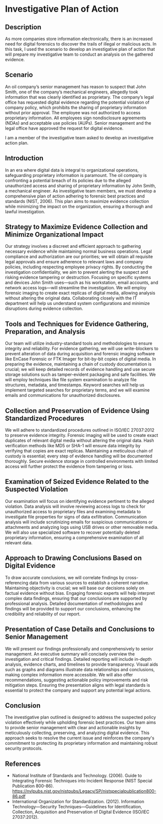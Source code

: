 <h1>Investigative Plan of Action</h1>

<h2>Description</h2>

<p>As more companies store information electronically, there is an increased need for digital forensics to discover the trails of illegal or malicious acts. In this task, I used the scenario to develop an investigative plan of action that will prepare my investigative team to conduct an analysis on the gathered evidence.</p>

<h2>Scenario</h2>

<p>An oil company’s senior management has reason to suspect that John Smith, one of the company’s mechanical engineers, allegedly took information that was clearly identified as proprietary. The company’s legal office has requested digital evidence regarding the potential violation of company policy, which prohibits the sharing of proprietary information without prior approval. The employee was not authorized to access proprietary information. All employees sign nondisclosure agreements (NDAs) and acceptable use policies (AUPs). Senior management and the legal office have approved the request for digital evidence.</p>

<p>I am a member of the investigative team asked to develop an investigative action plan.</p>

<h2>Introduction</h2>

<p>In an era where digital data is integral to organizational operations, safeguarding proprietary information is paramount. The oil company is confronting a potential breach of its policies due to the alleged unauthorized access and sharing of proprietary information by John Smith, a mechanical engineer. As investigative team members, we must develop a comprehensive plan of action adhering to forensic best practices and standards (NIST, 2006). This plan aims to maximize evidence collection while minimizing the impact on the organization, ensuring a thorough and lawful investigation.</p>

<h2>Strategy to Maximize Evidence Collection and Minimize Organizational Impact</h2>

<p>Our strategy involves a discreet and efficient approach to gathering necessary evidence while maintaining normal business operations. Legal compliance and authorization are our priorities; we will obtain all requisite legal approvals and ensure adherence to relevant laws and company policies, including respecting employee privacy rights. By conducting the investigation confidentiality, we aim to prevent alerting the suspect and risking evidence tampering or destruction. Focusing on specific systems and devices John Smith uses—such as his workstation, email accounts, and network access logs—will streamline the investigation. We will employ forensic imaging to create exact replicas of digital media, allowing analysis without altering the original data. Collaborating closely with the IT department will help us understand system configurations and minimize disruptions during evidence collection.</p>

<h2>Tools and Techniques for Evidence Gathering, Preparation, and Analysis</h2>

<p>Our team will utilize industry-standard tools and methodologies to ensure integrity and reliability. For evidence gathering, we will use write-blockers to prevent alteration of data during acquisition and forensic imaging software like EnCase Forensic or FTK Imager for bit-by-bit copies of digital media. In preparing the evidence, maintaining a chain of custody documentation is crucial; we will keep detailed records of evidence handling and use secure storage solutions such as tamper-evident packaging and safe facilities. We will employ techniques like file system examination to analyze file structures, metadata, and timestamps. Keyword searches will help us implement targeted searches for proprietary terms, and we will examine emails and communications for unauthorized disclosures.</p>

<h2>Collection and Preservation of Evidence Using Standardized Procedures</h2>

<p>We will adhere to standardized procedures outlined in ISO/IEC 27037:2012 to preserve evidence integrity. Forensic imaging will be used to create exact duplicates of relevant digital media without altering the original data. Hash verification methods like MD5 or SHA-1 will ensure data integrity by verifying that copies are exact replicas. Maintaining a meticulous chain of custody is essential; every step of evidence handling will be documented thoroughly. Secure evidence storage in controlled environments with limited access will further protect the evidence from tampering or loss.</p>

<h2>Examination of Seized Evidence Related to the Suspected Violation</h2>

<p>Our examination will focus on identifying evidence pertinent to the alleged violation. Data analysis will involve reviewing access logs to check for unauthorized access to proprietary
files and examining metadata to investigate file properties for signs of data exfiltration. Communication analysis will include scrutinizing emails for suspicious communications or attachments and analyzing logs using USB drives or other removable media. We will also use specialized software to recover potentially deleted proprietary information, ensuring a comprehensive examination of all relevant data.</p>

<h2>Approach to Drawing Conclusions Based on Digital Evidence</h2>

<p>To draw accurate conclusions, we will correlate findings by cross-referencing data from various sources to establish a coherent narrative. Maintaining objectivity is crucial; we will base our decisions solely on factual evidence without bias. Engaging forensic experts will help interpret complex data findings, ensuring that our conclusions are supported by professional analysis. Detailed documentation of methodologies and findings will be provided to support our conclusions, enhancing the credibility and reliability of our report.</p>

<h2>Presentation of Case Details and Conclusions to Senior Management</h2>

<p>We will present our findings professionally and comprehensively to senior management. An executive summary will concisely overview the investigation and critical findings. Detailed
reporting will include in-depth analysis, evidence charts, and timelines to provide transparency. Visual aids such as graphs and diagrams illustrate data relationships and conclusions, making complex information more accessible. We will also offer recommendations, suggesting actionable policy improvements and risk mitigation steps. Ensuring the presentation aligns with legal standards is essential to protect the company and support any potential legal actions.</p>

<h2>Conclusion</h2>

<p>The investigative plan outlined is designed to address the suspected policy violation effectively while upholding forensic best practices. Our team aims to provide senior management with clear and actionable insights by meticulously collecting, preserving, and analyzing digital evidence. This approach seeks to resolve the current issue and reinforces the company's commitment to protecting its proprietary information and maintaining robust security protocols.</p>

<h2>References</h2>

- National Institute of Standards and Technology. (2006). Guide to Integrating Forensic Techniques into Incident Response (NIST Special Publication 800-86). https://nvlpubs.nist.gov/nistpubs/Legacy/SP/nistspecialpublication800-86.pdf
- International Organization for Standardization. (2012). Information Technology—Security Techniques—Guidelines for Identification, Collection, Acquisition and Preservation of Digital Evidence (ISO/IEC 27037:2012).
